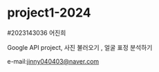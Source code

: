 # project1-2024

#2023143036 어진희

Google API project, 
 사진 불러오기 ,
 얼굴 표정 분석하기

e-mail:jinny040403@naver.com
